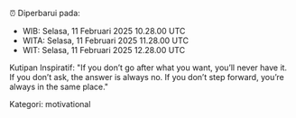 ⏰ Diperbarui pada:
- WIB: Selasa, 11 Februari 2025 10.28.00 UTC
- WITA: Selasa, 11 Februari 2025 11.28.00 UTC
- WIT: Selasa, 11 Februari 2025 12.28.00 UTC

Kutipan Inspiratif:
"If you don’t go after what you want, you’ll never have it. If you don’t ask, the answer is always no. If you don’t step forward, you’re always in the same place."


Kategori: motivational

